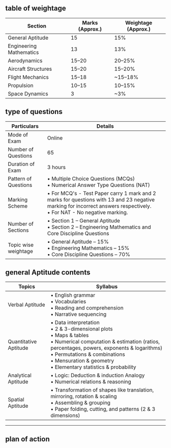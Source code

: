 ## table of weightage

| Section                 | Marks (Approx.) | Weightage (Approx.) |
| ----------------------- | --------------- | ------------------- |
| General Aptitude        | 15              | 15%                 |
| Engineering Mathematics | 13              | 13%                 |
| Aerodynamics            | 15–20           | 20–25%              |
| Aircraft Structures     | 15–20           | 15–20%              |
| Flight Mechanics        | 15–18           | ~15–18%             |
| Propulsion              | 10–15           | 10–15%              |
| Space Dynamics          | 3               | ~3%                 |

## type of questions

| Particulars              | Details                                                                                              |
|--------------------------|------------------------------------------------------------------------------------------------------|
| Mode of Exam             | Online                                                                                               |
| Number of Questions      | 65                                                                                                   |
| Duration of Exam         | 3 hours                                                                                              |
| Pattern of Questions     | • Multiple Choice Questions (MCQs)<br>• Numerical Answer Type Questions (NAT)                        |
| Marking Scheme           | • For MCQ's - Test Paper carry 1 mark and 2 marks for questions with 13 and 23 negative marking for incorrect answers respectively.<br>• For NAT - No negative marking. |
| Number of Sections       | • Section 1 – General Aptitude<br>• Section 2 – Engineering Mathematics and Core Discipline Questions |
| Topic wise weightage     | • General Aptitude – 15%<br>• Engineering Mathematics – 15%<br>• Core Discipline Questions – 70%     |

## general Aptitude contents

| Topics               | Syllabus                                                                                                 |
|----------------------|---------------------------------------------------------------------------------------------------------|
| Verbal Aptitude      | • English grammar<br>• Vocabularies<br>• Reading and comprehension<br>• Narrative sequencing             |
| Quantitative Aptitude| • Data interpretation<br>• 2 & 3-dimensional plots<br>• Maps & tables<br>• Numerical computation & estimation (ratios, percentages, powers, exponents & logarithms)<br>• Permutations & combinations<br>• Mensuration & geometry<br>• Elementary statistics & probability |
| Analytical Aptitude  | • Logic: Deduction & induction Analogy<br>• Numerical relations & reasoning                             |
| Spatial Aptitude     | • Transformation of shapes like translation, mirroring, rotation & scaling<br>• Assembling & grouping<br>• Paper folding, cutting, and patterns (2 & 3 dimensions)             |

---

## plan of action

